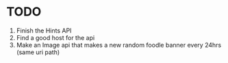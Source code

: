  # TODO
   1. Finish the Hints API
   2. Find a good host for the api
   3. Make an Image api that makes a new random foodle banner every 24hrs (same uri path)
